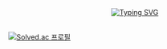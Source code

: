 <head>  

</head>
  
<body>
  <div align=center>
    <!--img src="https://capsule-render.vercel.app/api?type=waving&color=auto&height=170&section=header&text=CMSXI&fontSize=45&animation=fadeIn&fontAlignY=35&desc=%20&descAlignY=50&descAlign=50" -->
    <a href="https://git.io/typing-svg"><img src="https://readme-typing-svg.herokuapp.com?&center=true&vCenter=true&font=Nanum+Gothic+Coding&color=000000&size=30&weight=700&lines=Hi,+I'm+최민서;Call+me+Minseo-Choi" alt="Typing SVG" /></a>
    
   
  </div>
  <br>

</body>

 [![Solved.ac 프로필](http://mazassumnida.wtf/api/mini/generate_badge?boj=cms0755)](https://solved.ac/cms0755)




<!-- **cmsxi/cmsxi** is a ✨ _special_ ✨ repository because its `README.md` (this file) appears on your GitHub profile.

Here are some ideas to get you started:

- 🔭 I’m currently working on ...
- 🌱 I’m currently learning ...
- 👯 I’m looking to collaborate on ...
- 🤔 I’m looking for help with ...
- 💬 Ask me about ...
- 📫 How to reach me: ...
- 😄 Pronouns: ...
- ⚡ Fun fact: ...
--> 
